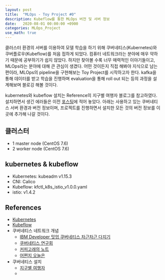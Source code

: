 ```yaml
---
layout: post
title:  "MLOps - Toy Project #0"
description: Kubeflow를 통한 MLOps 버전 및 서버 정보
date:   2020-08-01 00:00:00 +0900
categories: MLOps_Project
use_math: true
---
```


클러스터 환경의 서버를 이용하여 모델 학습을 하기 위해 쿠버네티스(Kubernetes)와 쿠버플로우(Kubeflow)를 처음 접하게 되었다. 컴퓨터 네트워크라는 분야에 매우 약하기 때문에 공부하기가 쉽지 않았다. 하지만 찾아볼 수록 너무 매력적인 이야기들이고, MLOps라는 분야에 대해 큰 관심이 생겼다. 어떤 것이든지 직접 해봐야 지식으로 남는 편이라, MLOps의 pipeline을 구현해보는 Toy Project를 시작하고자 한다. kafka을 통해 데이터를 받고 학습을 진행하며 evaluation을 통해 roll out 되는 등의 과정을 설계해보며 블로깅 해볼 것이다.

kubernetes와 kubeflow 설치는 Reference의 지구별 여행자 블로그를 참고하였다. 설치하면서 생긴 에러들은 이전 [포스팅](https://byeongjokim.github.io/posts/Kubeflow-%EC%84%A4%EC%B9%98/)에 적어 놓았다. 아래는 사용하고 있는 쿠버네티스 서버 환경과 버전 정보이며, 프로젝트를 진행하면서 설치한 모든 것의 버전 정보를 이 곳에 추가해 나갈 것이다.

## 클러스터 
- 1 master node (CentOS 7.6)
- 2 worker node (CentOS 7.6)

## kubernetes & kubeflow 
- Kubernetes: kubeadm v1.15.3
- CNI: Calico
- Kubeflow: kfctl_k8s_istio_v1.0.0.yaml
- istio: v1.4.2

## References
- [Kubernetes](https://kubernetes.io/docs/home/)
- [Kubeflow](https://www.kubeflow.org/docs/)
- 쿠버네티스 네트워크 개념
    - [IBM Developer 밋업 쿠버네티스 차근차근 다지기](https://www.youtube.com/watch?v=l42GttmnnZ4)
    - [쿠버네티스 연구회](https://www.youtube.com/watch?v=q1k_iOB3yig)
    - [커피고래의 노트](https://coffeewhale.com/)
    - [어쩐지 오늘은](https://zzsza.github.io/category/mlops/)
- 쿠버네티스 설치
    - [지구별 여행자](https://www.kangwoo.kr/2020/02/17/pc%EC%97%90-kubeflow-%EC%84%A4%EC%B9%98%ED%95%98%EA%B8%B0-1%EB%B6%80-nvidia-%EB%93%9C%EB%9D%BC%EC%9D%B4%EB%B2%84-docker-%EC%84%A4%EC%B9%98%ED%95%98%EA%B8%B0/)
    - 

